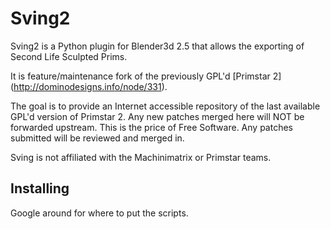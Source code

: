 Sving2
=====

Sving2 is a Python plugin for Blender3d 2.5 that allows the exporting of Second Life Sculpted Prims.

It is feature/maintenance fork of the previously GPL'd [Primstar 2] (http://dominodesigns.info/node/331).

The goal is to provide an Internet accessible repository of the last available GPL'd version of Primstar 2. 
Any new patches merged here will NOT be forwarded upstream. This is the price of Free Software.
Any patches submitted will be reviewed and merged in.

Sving is not affiliated with the Machinimatrix or Primstar teams.

Installing
----------

Google around for where to put the scripts.

